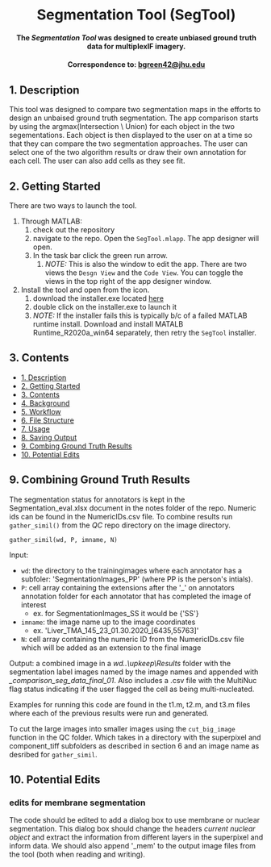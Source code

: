 # <div align="center"> Segmentation Tool (SegTool)</div>
#### <div align="center"> The *Segmentation Tool* was designed to create unbiased ground truth data for multiplexIF imagery. </div>
#### <div align="center">Correspondence to: bgreen42@jhu.edu</div>

## 1. Description
This tool was designed to compare two segmentation maps in the efforts to design an unbaised ground truth segmentation. The app comparison starts by using the argmax(Intersection \ Union) for each object in the two segementations. Each object is then displayed to the user on at a time so that they can compare the two segmentation approaches. The user can select one of the two algorithm results or draw their own annotation for each cell. The user can also add cells as they see fit. 

## 2. Getting Started
There are two ways to launch the tool.

1. Through MATLAB: 
   1. check out the repository
   1. navigate to the repo. Open the `SegTool.mlapp`. The app designer will open. 
   1. In the task bar click the green run arrow. 
      1. *NOTE:* This is also the window to edit the app. There are two views the `Desgn View` and the `Code View`. You can toggle the views in the top right of the app designer window. 
1. Install the tool and open from the icon. 
   1. download the installer.exe located [here](SegmentationTool/for_redistribution)
   1. double click on the installer.exe to launch it
   1. *NOTE:* If the installer fails this is typically b/c of a failed MATLAB runtime install. Download and install MATALB Runtime_R2020a_win64 separately, then retry the `SegTool` installer.

## 3. Contents
- [1. Description](#1-description "Title")
- [2. Getting Started](#2-getting-started "Title")
- [3. Contents](#3-contents "Title")
- [4. Background](#4-background "Title")
- [5. Workflow](#5-workflow "Title")
- [6. File Structure](#6-file-structure "Title")
- [7. Usage](#7-usage "Title")
- [8. Saving Output](#8-saving-output "Title")
- [9. Combing Ground Truth Results](#9-combing-ground-truth-results "Title")
- [10. Potential Edits](#10-potential-edits "Title")

## 9. Combining Ground Truth Results
The segmentation status for annotators is kept in the Segmentation_eval.xlsx document in the notes folder of the repo. Numeric ids can be found in the NumericIDs.csv file. To combine results run `gather_simil()` from the *QC* repo directory on the image directory. 

`gather_simil(wd, P, imname, N)` 

Input:
- `wd`: the directory to the trainingimages where each annotator has a subfoler: 'SegmentationImages_PP' (where PP is the person's intials).
- `P`: cell array containing the extensions after the '\_' on annotators annotation folder for each annotator that has completed the image of interest
  - ex. for SegmentationImages_SS it would be {'SS'}
- `imname`: the image name up to the image coordinates
  - ex.  'Liver_TMA_145_23_01.30.2020_\[6435,55763]'
- `N`: cell array containing the numeric ID from the NumericIDs.csv file which will be added as an extension to the final image
 
Output:
a combined image in a *wd\..\upkeep\Results* folder with the segmentation label images named by the image names and appended with *_comparison_seg_data_final_01*. Also includes a .csv file with the MultiNuc flag status indicating if the user flagged the cell as being multi-nucleated. 

Examples for running this code are found in the t1.m, t2.m, and t3.m files where each of the previous results were run and generated. 

To cut the large images into smaller images using the `cut_big_image` function in the QC folder. Which takes in a directory with the superpixel and component_tiff subfolders as described in section 6 and an image name as desribed for `gather_simil`. 

## 10. Potential Edits
### edits for membrane segmentation
The code should be edited to add a dialog box to use membrane or nuclear segmentation. This dialog box should change the headers *current nuclear object* and extract the information from different layers in the superpixel and inform data. We should also append '\_mem' to the output image files from the tool (both when reading and writing). 

